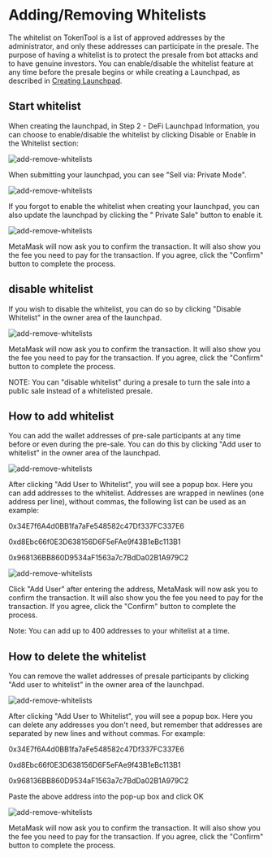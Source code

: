 # Adding/Removing Whitelists

The whitelist on TokenTool is a list of approved addresses by the administrator, and only these addresses can participate in the presale. The purpose of having a whitelist is to protect the presale from bot attacks and to have genuine investors. You can enable/disable the whitelist feature at any time before the presale begins or while creating a Launchpad, as described in [Creating Launchpad](https://docs.tokentool.app/launchpads/create-a-launchpad).



## Start whitelist




When creating the launchpad, in Step 2 - DeFi Launchpad Information, you can choose to enable/disable the whitelist by clicking Disable or Enable in the Whitelist section:

![add-remove-whitelists](../.gitbook/assets/launchpad/Snipaste_2022-05-08_14-55-49.png)



When submitting your launchpad, you can see "Sell via: Private Mode".

![add-remove-whitelists](../.gitbook/assets/launchpad/Snipaste_2022-05-08_14-56-51.png)



If you forgot to enable the whitelist when creating your launchpad, you can also update the launchpad by clicking the " Private Sale" button to enable it.



![add-remove-whitelists](../.gitbook/assets/launchpad/Snipaste_2022-05-08_14-57-50.png)

MetaMask will now ask you to confirm the transaction. It will also show you the fee you need to pay for the transaction. If you agree, click the "Confirm" button to complete the process.



## disable whitelist

If you wish to disable the whitelist, you can do so by clicking "Disable Whitelist" in the owner area of the launchpad.

![add-remove-whitelists](../.gitbook/assets/launchpad/Snipaste_2022-05-08_15-03-14.png)

MetaMask will now ask you to confirm the transaction. It will also show you the fee you need to pay for the transaction. If you agree, click the "Confirm" button to complete the process.

NOTE: You can "disable whitelist" during a presale to turn the sale into a public sale instead of a whitelisted presale.



## How to add whitelist

You can add the wallet addresses of pre-sale participants at any time before or even during the pre-sale. You can do this by clicking "Add user to whitelist" in the owner area of the launchpad.

![add-remove-whitelists](../.gitbook/assets/launchpad/Snipaste_2022-05-08_15-03-41.png)


After clicking "Add User to Whitelist", you will see a popup box. Here you can add addresses to the whitelist. Addresses are wrapped in newlines (one address per line), without commas, the following list can be used as an example:

0x34E7f6A4d0BB1fa7aFe548582c47Df337FC337E6

0xd8Ebc66f0E3D638156D6F5eFAe9f43B1eBc113B1

0x968136BB860D9534aF1563a7c7BdDa02B1A979C2

![add-remove-whitelists](../.gitbook/assets/launchpad/Snipaste_2022-05-08_15-04-02.png)



Click "Add User" after entering the address, MetaMask will now ask you to confirm the transaction. It will also show you the fee you need to pay for the transaction. If you agree, click the "Confirm" button to complete the process.

Note: You can add up to 400 addresses to your whitelist at a time.



## How to delete the whitelist

You can remove the wallet addresses of presale participants by clicking "Add user to whitelist" in the owner area of the launchpad.

![add-remove-whitelists](../.gitbook/assets/launchpad/Snipaste_2022-05-08_15-07-20.png)

After clicking "Add User to Whitelist", you will see a popup box. Here you can delete any addresses you don't need, but remember that addresses are separated by new lines and without commas. For example:

0x34E7f6A4d0BB1fa7aFe548582c47Df337FC337E6

0xd8Ebc66f0E3D638156D6F5eFAe9f43B1eBc113B1

0x968136BB860D9534aF1563a7c7BdDa02B1A979C2

Paste the above address into the pop-up box and click OK

![add-remove-whitelists](../.gitbook/assets/launchpad/Snipaste_2022-05-08_15-07-30.png)



MetaMask will now ask you to confirm the transaction. It will also show you the fee you need to pay for the transaction. If you agree, click the "Confirm" button to complete the process.

